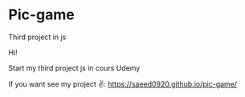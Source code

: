 # Pic-game
Third project in js 

Hi!

Start my third project js in cours Udemy 

If you want see my project ✌: https://saeed0920.github.io/pic-game/
